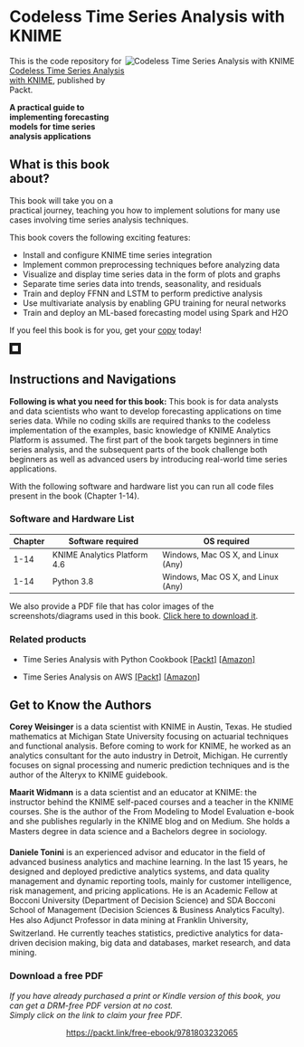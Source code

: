 # Codeless Time Series Analysis with KNIME

<a href="https://www.packtpub.com/data/codeless-time-series-analysis-with-knime?utm_source=github&utm_medium=repository&utm_campaign=9781803232065"><img src="https://static.packt-cdn.com/products/9781803232065/cover/smaller" alt="Codeless Time Series Analysis with KNIME" height="256px" align="right"></a>

This is the code repository for [Codeless Time Series Analysis with KNIME](https://www.packtpub.com/data/codeless-time-series-analysis-with-knime?utm_source=github&utm_medium=repository&utm_campaign=9781803232065), published by Packt.

**A practical guide to implementing forecasting models for time series analysis applications**

## What is this book about?
This book will take you on a practical journey, teaching you how to implement solutions for many use cases involving time series analysis techniques. 

This book covers the following exciting features:
* Install and configure KNIME time series integration
* Implement common preprocessing techniques before analyzing data
* Visualize and display time series data in the form of plots and graphs
* Separate time series data into trends, seasonality, and residuals
* Train and deploy FFNN and LSTM to perform predictive analysis
* Use multivariate analysis by enabling GPU training for neural networks
* Train and deploy an ML-based forecasting model using Spark and H2O

If you feel this book is for you, get your [copy](https://www.amazon.com/dp/1803232064) today!

<a href="https://www.packtpub.com/?utm_source=github&utm_medium=banner&utm_campaign=GitHubBanner"><img src="https://raw.githubusercontent.com/PacktPublishing/GitHub/master/GitHub.png" 
alt="https://www.packtpub.com/" border="5" /></a>

## Instructions and Navigations

**Following is what you need for this book:**
This book is for data analysts and data scientists who want to develop forecasting applications on time series data. While no coding skills are required thanks to the codeless implementation of the examples, basic knowledge of KNIME Analytics Platform is assumed. The first part of the book targets beginners in time series analysis, and the subsequent parts of the book challenge both beginners as well as advanced users by introducing real-world time series applications.

With the following software and hardware list you can run all code files present in the book (Chapter 1-14).
### Software and Hardware List
| Chapter | Software required | OS required |
| -------- | ------------------------------------ | ----------------------------------- |
| 1-14 | KNIME Analytics Platform 4.6 | Windows, Mac OS X, and Linux (Any) |
| 1-14 | Python 3.8 | Windows, Mac OS X, and Linux (Any) |

We also provide a PDF file that has color images of the screenshots/diagrams used in this book. [Click here to download it](https://packt.link/2RomT).

### Related products
* Time Series Analysis with Python Cookbook [[Packt]](https://www.packt.com/product/data/b17450-time-series-analysis-with-python-cookbook/?utm_source=github&utm_medium=repository&utm_campaign=9781801073240) [[Amazon]](https://www.amazon.com/dp/1801075549)

* Time Series Analysis on AWS [[Packt]](https://www.packt.com/product/data/b17514-time-series-analysis-on-aws/?utm_source=github&utm_medium=repository&utm_campaign=9781800568754) [[Amazon]](https://www.amazon.com/dp/1801816840)

## Get to Know the Authors
**Corey Weisinger**
is a data scientist with KNIME in Austin, Texas. He studied mathematics at Michigan State University focusing on actuarial techniques and functional analysis. Before coming to work for KNIME, he worked as an analytics consultant for the auto industry in Detroit, Michigan. He currently focuses on signal processing and numeric prediction techniques and is the author of the Alteryx to KNIME guidebook.

**Maarit Widmann**
 is a data scientist and an educator at KNIME: the instructor behind the KNIME self-paced courses and a teacher in the KNIME courses. She is the author of the From Modeling to Model Evaluation e-book and she publishes regularly in the KNIME blog and on Medium. She holds a Masters degree in data science and a Bachelors degree in sociology.

**Daniele Tonini**
 is an experienced advisor and educator in the field of advanced business analytics and machine learning. In the last 15 years, he designed and deployed predictive analytics systems, and data quality management and dynamic reporting tools, mainly for customer intelligence, risk management, and pricing applications. He is an Academic Fellow at Bocconi University (Department of Decision Science) and SDA Bocconi School of Management (Decision Sciences & Business Analytics Faculty). Hes also Adjunct Professor in data mining at Franklin University, Switzerland. He currently teaches statistics, predictive analytics for data-driven decision making, big data and databases, market research, and data mining.
### Download a free PDF

 <i>If you have already purchased a print or Kindle version of this book, you can get a DRM-free PDF version at no cost.<br>Simply click on the link to claim your free PDF.</i>
<p align="center"> <a href="https://packt.link/free-ebook/9781803232065">https://packt.link/free-ebook/9781803232065 </a> </p>